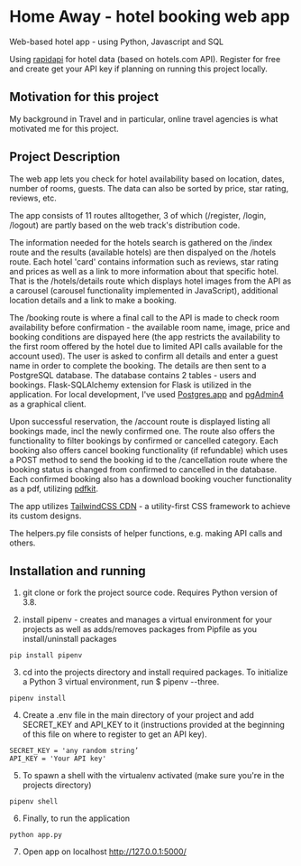 # Home Away - hotel booking web app

Web-based hotel app - using Python, Javascript and SQL

Using [rapidapi](https://rapidapi.com/apidojo/api/hotels4) for hotel data (based on hotels.com API). Register for free and create get your API key if planning on running this project locally.

## Motivation for this project

My background in Travel and in particular, online travel agencies is what motivated me for this project.

## Project Description 

The web app lets you check for hotel availability based on location, dates, number of rooms, guests. The data can also be sorted by price, star rating, reviews, etc. 

The app consists of 11 routes alltogether,  3 of which (/register, /login, /logout) are partly based on the web track's distribution code.

The information needed for the hotels search is gathered on the /index route and the results (available hotels) are then dispalyed on the /hotels route. Each hotel 'card' contains information such as reviews, star rating and prices as well as a link to more information about that specific hotel.
That is the  /hotels/details route which displays hotel images from the API as a carousel (carousel functionality implemented in JavaScript), additional location details and a link to make a booking. 

The /booking route is where a final call to the API is made to check room availability before confirmation - the available room name, image, price and booking conditions are dispayed here (the app restricts the availability to the first room offered by the hotel due to limited API calls available for the account used). The user is asked to confirm all details and enter a guest name in order to complete the booking. The details are then sent to a PostgreSQL database. The database contains 2 tables - users and bookings. Flask-SQLAlchemy extension for Flask is utilized in the application. For local development, I've used [Postgres.app](https://postgresapp.com/) and [pgAdmin4](https://www.pgadmin.org/) as a graphical client.

Upon successful reservation, the /account route is displayed listing all bookings made, incl the newly confirmed one. The route also offers the functionality to filter bookings by confirmed or cancelled category. Each booking also offers cancel booking functionality (if refundable) which uses a POST method to send the booking id to the /cancellation route where the booking status is changed from confirmed to cancelled in the database.
Each confirmed booking also has a download booking voucher functionality as a pdf, utilizing [pdfkit](https://pypi.org/project/pdfkit/). 

The app utilizes [TailwindCSS CDN](https://tailwindcss.com/) - a utility-first CSS framework to achieve its custom designs.

The helpers.py file consists of helper functions, e.g. making API calls and others.

## Installation and running

1. git clone or fork the project source code. Requires Python version of 3.8.

2. install pipenv - creates and manages a virtual environment for your projects as well as adds/removes packages from Pipfile as you install/uninstall packages

```
pip install pipenv
```

3. cd into the projects directory and install required packages. To initialize a Python 3 virtual environment, run $ pipenv --three.


```
pipenv install
```

4. Create a .env file in the main directory of your project and add SECRET_KEY and API_KEY to it (instructions provided at the beginning of this file on where to register to get an API key). 

```
SECRET_KEY = 'any random string’
API_KEY = 'Your API key'
```

5. To spawn a shell with the virtualenv activated (make sure you're in the projects directory)

```
pipenv shell
```

6. Finally, to run the application 

```
python app.py
```

7. Open app on localhost http://127.0.0.1:5000/

